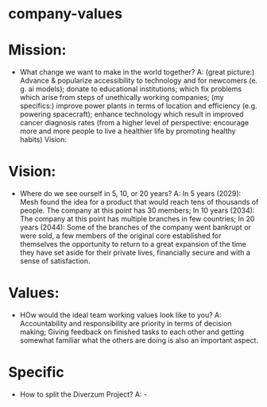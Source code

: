 # company-values

# Mission:
* What change we want to make in the world together?
A: (great picture:) Advance & popularize accessibility to technology and for newcomers (e. g. ai models); donate to educational institutions; which fix problems which arise from steps of unethically working companies; (my specifics:) improve power plants in terms of location and efficiency (e.g. powering spacecraft); enhance technology which result in improved cancer diagnosis rates (from a higher level of perspective: encourage more and more people to live a healthier life by promoting healthy habits)
Vision:

# Vision:
* Where do we see ourself in 5, 10, or 20 years?
A: In 5 years (2029): Mesh found the idea for a product that would reach tens of thousands of people. The company at this point has 30 members; In 10 years (2034): The company at this point has multiple branches in few countries; In 20 years (2044): Some of the branches of the company went bankrupt or were sold, a few members of the original core established for themselves the opportunity to return to a great expansion of the time they have set aside for their private lives, financially secure and with a sense of satisfaction.

# Values:
* HOw would the ideal team working values look like to you?
A: Accountability and responsibility are priority in terms of decision making; Giving feedback on finished tasks to each other and getting somewhat familiar what the others are doing is also an important aspect.

# Specific
* How to split the Diverzum Project?
A: -